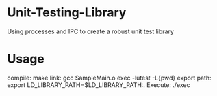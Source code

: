 # Unit-Testing-Library
Using processes and IPC to create a robust unit test library 

# Usage
compile: make
link: gcc SampleMain.o exec -lutest -L{pwd}
export path: export LD_LIBRARY_PATH=$LD_LIBRARY_PATH:.
Execute: ./exec